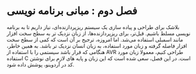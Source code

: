 # فصل دوم : مبانی برنامه نویسی
بلاشک برای طراحی و پیاده سازی یک سیستم ریزپردازنده‌ای، نیاز داریم تا به برنامه نویسی مسلط باشیم. قبل‌تر، برای ریزپردازنده‌ها، از زبان نزدیک تر به سطح سخت افزار مانند اسمبلی استفاده می‌شد. اما امروزه، ترجیح بر آن است که کمی از سطح سخت افزار فاصله گرفته و زبان مورد استفاده، به زبان انسان نزدیک تر باشد. 
به همین خاطر، هنگامی که قرار باشد سیستمی را با استفاده از AVR طراحی کنیم، معمولا زبان مورد استفاده C است. در این فصل، سعی شده است که این زبان و پایه های لازم برای نوشتن کد در آردوینو، پوشش داده شود. 